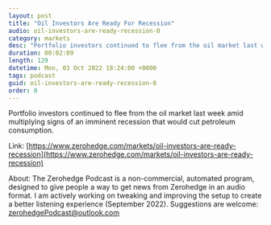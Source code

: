 ```yaml
---
layout: post
title: "Oil Investors Are Ready For Recession"
audio: oil-investors-are-ready-recession-0
category: markets
desc: "Portfolio investors continued to flee from the oil market last week amid multiplying signs of an imminent recession that would cut petroleum consumption."
duration: 00:02:09
length: 129
datetime: Mon, 03 Oct 2022 18:24:00 +0000
tags: podcast
guid: oil-investors-are-ready-recession-0
order: 0
---
```

Portfolio investors continued to flee from the oil market last week amid multiplying signs of an imminent recession that would cut petroleum consumption.

Link: [https://www.zerohedge.com/markets/oil-investors-are-ready-recession](https://www.zerohedge.com/markets/oil-investors-are-ready-recession)

About: The Zerohedge Podcast is a non-commercial, automated program, designed to give people a way to get news from Zerohedge in an audio format.  I am actively working on tweaking and improving the setup to create a better listening experience (September 2022).  Suggestions are welcome: [zerohedgePodcast@outlook.com](mailto:zerohedgePodcast@outlook.com)